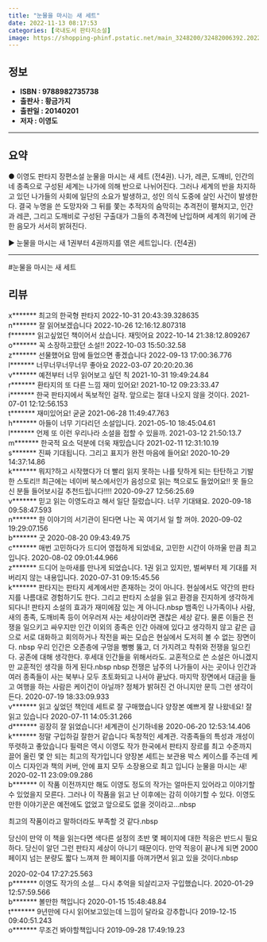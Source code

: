 ```yaml
---
title: "눈물을 마시는 새 세트"
date: 2022-11-13 08:17:53
categories: [국내도서 판타지소설]
image: https://shopping-phinf.pstatic.net/main_3248200/32482006392.20221019101438.jpg
---
```


## **정보**

- **ISBN : 9788982735738**
- **출판사 : 황금가지**
- **출판일 : 20140201**
- **저자 : 이영도**

------



## **요약**



● 이영도 판타지 장편소설 눈물을 마시는 새 세트 (전4권). 나가, 레콘, 도깨비, 인간의 네 종족으로 구성된 세계는 나가에 의해 반으로 나뉘어진다. 그러나 세계의 반을 차지하고 있던 나가들의 사회에 일단의 소요가 발생하고, 성인 의식 도중에 살인 사건이 발생한다. 결국 누명을 쓴 도망자와 그 뒤를 쫓는 추적자의 숨막히는 추격전이 펼쳐지고, 인간과 레콘, 그리고 도깨비로 구성된 구출대가 그들의 추격전에 난입하며 세계의 위기에 관한 음모가 서서히 밝혀진다. 

▶ 눈물을 마시는 새 1권부터 4권까지를 엮은 세트입니다. (전4권)



------

#눈물을 마시는 새 세트


## **리뷰** 

  x******* 최고의 한국형 판타지 2022-10-31 20:43:39.328635 <br/>  n******* 잘 읽어보겠습니다 2022-10-26 12:16:12.807318 <br/>  f******* 읽고싶었던 책이어서 샀습니다.  재밋어요 2022-10-14 21:38:12.809267 <br/>  o******* 꼭 소장하고팠던 소설!! 2022-10-03 15:50:32.58 <br/>  z******* 선물했어요 맘에 들었으면 좋겠습니다 2022-09-13 17:00:36.776 <br/>  l******* 너무너무너무너무 좋아요 2022-03-07 20:20:20.36 <br/>  v******* 예전부터 너무 읽어보고 싶던 칙 2021-10-31 19:49:24.84 <br/>  r******* 환타지의 또 다른 느낌 재미 있어요! 2021-10-12 09:23:33.47 <br/>  i******* 한국 판타지에서 독보적인 걸작. 앞으로는 절대 나오지 않을 것이다. 2021-07-01 12:12:56.153 <br/>  t******* 재미있어요! 굳굳 2021-06-28 11:49:47.763 <br/>  h******* 아들이 너무 기다리던 소설입니다. 2021-05-10 18:45:04.61 <br/>  l******* 언제 또 이런 우리나라 소설을 접할 수 있을까. 2021-03-12 21:50:13.7 <br/>  m******* 한국적 요소 덕분에 더욱 재밌습니다 2021-02-11 12:31:10.19 <br/>  s******* 진짜 기대됩니다. 그리고 표지가 완전 마음에 들어요! 2020-10-29 14:37:14.86 <br/>  k******* 뭐지?하고 시작했다가 더 빨리 읽지 못하는 나를 탓하게 되는 탄탄하고 기발한 스토리!! 최근에는 네이버 북스에서인가 음성으로 읽는 책으로도 들었어요!! 못 들으신 분들 들어보시길 추천드립니다!!!! 2020-09-27 12:56:25.69 <br/>  v******* 믿고 읽는 이영도라고 해서 일단 질렀습니다. 너무 기대돼요. 2020-09-18 09:58:47.593 <br/>  n******* 한 이야기의 서기관이 된다면 나는 꼭 여기서 일 할 꺼야. 2020-09-02 19:29:07.156 <br/>  b******* 굿 2020-08-20 09:43:49.75 <br/>  c******* 매번 고민하다가 드디어 영접하게 되었네요, 고민한 시간이 아까울 만큼 최고입니다. 2020-08-02 09:01:44.966 <br/>  z******* 드디어 눈마새를 만나게 되었습니다. 1권 읽고 있지만, 벌써부터 제 기대를 저버리지 않는 내용입니다. 2020-07-31 09:15:45.56 <br/>  k******* 판타지는 판타지 세계에서만 존재하는 것이 아니다. 현실에서도 약간의 판타지를 나름대로 경험하기도 한다. 그리고 판타지 소설을 읽고 환경을 진지하게 생각하게 되다니!
판타지 소설의 효과가 재미에잠 있는 게 아니다.nbsp
뱀족인 나가족이나 사람, 새의 종족, 도깨비족 등이 어우러져 사는 세상이라면 괜찮은 세상 같다. 물론 이들은 전쟁을 일으키고 싸우지만 인간 이외의 종족은 인간 아래에 있다고 생각하지 않고 같은 급으로 서로 대화하고 회의하거나 작전을 짜는 모습은 현실에서 도저히 볼 수 없는 장면이다.
nbsp
우리 인간은 오존층에 구멍을 뻥뻥 뚫고, 더 가지려고 착취와 전쟁을 일으킨다. 공존에 대해 생각한다. 후세대 인간들을 위해서라도.
교혼적으로 쓴 소설은 아니겠지만 교훈적인 생각을 하게 된다.nbsp
nbsp
전쟁은 남주의 나가들이 사는 곳이나 인간과 여러 종족들이 사는 북부나 모두 초토화되고 나서야 끝났다. 마지막 장면에서 대금을 들고 여행을 하는 사람은 케이건이 아닐까? 정체가 밝혀진 건 아니지만 문득 그런 생각이 든다. 2020-07-19 18:33:09.933 <br/>  v******* 읽고 싶었던 책인데 세트로 잘 구매했습니다 양장본 예쁘게 잘 나왔네요! 잘 읽고 있습니다 2020-07-11 14:05:31.266 <br/>  d******* 굉장히 잘 읽었습니다! 세계관이 신기하네용 2020-06-20 12:53:14.406 <br/>  k******* 정말 구입하길 잘한거 같습니다 독창적인 세계관. 각종족들의 특성과 개성이 뚜렷하고 좋았습니다
필력은 역시 이영도 작가 한국에서 판타지 장르를 최고 수준까지 끌어 올린 몇 안 되는 최고의 작가입니다
양장본 세트는 보관용 박스 케이스를 주는데 케이스 디자인과 책의 커버, 안에 표지 모두 소장용으로 최고 입니다 눈물을 마시는 새! 2020-02-11 23:09:09.286 <br/>  b******* 이 작품 이전까지만 해도 이영도 정도의 작가는 얼마든지 있어라고 이야기할 수 있었을지 모른다. 그러나 이 작품을 읽고 난 이후에는 감히 이야기할 수 있다. 이영도만한 이야기꾼은 예전에도 없었고 앞으로도 없을 것이라고…nbsp

 

최고의 작품이라고 말하더라도 부족할 것 같다.nbsp

 



 

당신이 만약 이 책을 읽는다면 색다른 설정의 초반 몇 페이지에 대한 적응은 반드시 필요하다. 당신이 알던 그런 판타지 세상이 아니기 때문이다. 만약 적응이 끝나게 되면 2000페이지 넘는 분량도 짧다 느껴져 한 페이지를 아껴가면서 읽고 있을 것이다.nbsp

 



 
 2020-02-04 17:27:25.563 <br/>  p******* 이영도 작가의 소설... 다시 추억을 되살리고자 구입했습니다. 2020-01-29 12:57:59.566 <br/>  b******* 볼만한 책입니다 2020-01-15 15:48:48.84 <br/>  t******* 9년만에 다시 읽어보고있는데 느낌이 달라요 강추합니다 2019-12-15 09:40:51.243 <br/>  o******* 무조건 봐야할책입니다 2019-09-28 17:49:19.23 <br/>